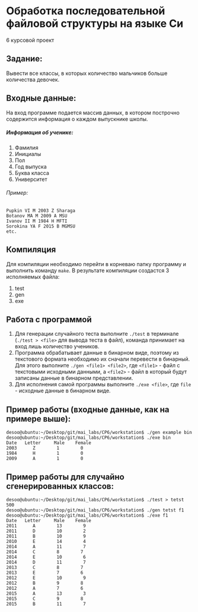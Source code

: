 # Обработка последовательной файловой структуры на языке Си
6 курсовой проект

## Задание:
Вывести все классы, в которых количество мальчиков больше количества девочек.

## Входные данные:
На вход программе подается массив данных, в котором построчно содержится информация о каждом выпускнике школы.

##### Информация об ученике:
1. Фамилия
2. Инициалы
3. Пол
4. Год выпуска
5. Буква класса
6. Университет

###### Пример:
```
Pupkin VI M 2003 Z Sharaga
Botanov MA M 2009 A MSU
Ivanov II M 1984 H MFTI
Sorokina YA F 2015 B MGMSU
etc.
```

## Компиляция
Для компиляции необходимо перейти в корневаю папку программу и выполнить команду `make`. В результате компиляции создастся 3 исполняемых файла:
1. test
2. gen
3. exe

## Работа с программой

1. Для генерации случайного теста выполните `./test` в терминале (`./test > <file>` для вывода теста в файл), команда принимает на вход лишь количество учеников.
2. Программа обрабатывает данные в бинарном виде, поэтому из текстового формата необходимо их сначали перевести в бинарный. Для этого выполните `./gen <file1> <file2>`, где `<file1>` - файл с текстовыми исходными данными, а `<file2>` - файл в который будут записаны данные в бинарном представлении.
3. Для исполнения самой программы выполните `./exe <file>`, где `file` - исходные данные в бинарном виде.

## Пример работы (входные данные, как на примере выше):
```
desoo@ubuntu:~/Desktop/git/mai_labs/CP6/workstation$ ./gen example bin
desoo@ubuntu:~/Desktop/git/mai_labs/CP6/workstation$ ./exe bin
Date   Letter     Male    Female
2003      Z        1        0
1984      H        1        0
2009      A        1        0
```

## Пример работы для случайно сгенерированных классов:
```
desoo@ubuntu:~/Desktop/git/mai_labs/CP6/workstation$ ./test > tetst
500
desoo@ubuntu:~/Desktop/git/mai_labs/CP6/workstation$ ./gen tetst f1
desoo@ubuntu:~/Desktop/git/mai_labs/CP6/workstation$ ./exe f1
Date   Letter     Male    Female
2011      A        13        9
2011      D        10        2
2011      B        10        9
2010      E        14        4
2014      A        11        7
2014      C        8        7
2014      E        10        6
2014      D        11        7
2013      C        8        7
2013      E        7        6
2012      E        10        9
2012      B        9        8
2012      A        7        6
2015      A        13        3
2015      C        9        8
2015      B        11        7
```
